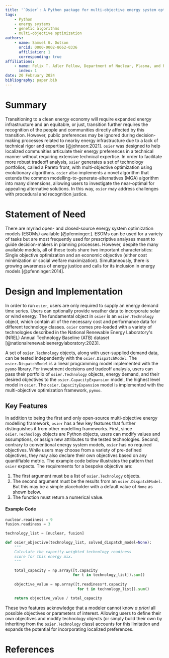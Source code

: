 ```yaml
---
title: '`Osier`: A Python package for multi-objective energy system optimization'
tags:
    - Python
    - energy systems
    - genetic algorithms
    - multi-objective optimization
authors:
    - name: Samuel G. Dotson
      orcid: 0000-0002-8662-0336
      affiliation: 1 
      corresponding: true
affiliations:
    - name: Felix T. Adler Fellow, Department of Nuclear, Plasma, and Radiological Engineering, University of Illinois Urbana-Champaign, USA
      index: 1
date: 20 February 2024
bibliography: paper.bib
---
```


# Summary
Transitioning to a clean energy economy will require expanded energy
infrastructure and an equitable, or just, transition further requires the
recognition of the people and communities directly affected by this transition.
However, public preferences may be ignored during decision-making processes
related to nearby energy infrastructure due to a lack of technical rigor and
expertise [@johnson:2021]. `osier` was designed to help localized communities
articulate their energy preferences in a technical manner without requiring
extensive technical expertise. In order to facilitate more robust tradeoff
analysis, `osier` generates a set of  technology portfolios, called a Pareto
front, with multi-objective optimization using evolutionary algorithms. `osier`
also implements a novel algorithm that extends the common
modelling-to-generate-alternatives (MGA) algorithm into many dimensions,
allowing users to investigate the near-optimal for appealing alternative
solutions. In this way, `osier` may address challenges with procedural and
recognition justice.

# Statement of Need
There are myriad open- and closed-source energy system optimization models
(ESOMs) available [@pfenninger:]. ESOMs can be used for a variety of tasks but
are most frequently used for prescriptive analyses meant to guide
decision-makers in planning processes. However, despite the many available
models, all of these tools share two important characteristics: Single objective
optimization and an economic objective (either cost minimization or social
welfare maximization). Simultaneously, there is growing awareness of energy
justice and calls for its inclusion in energy models [@pfenninger:2014]. 

# Design and Implementation
In order to run `osier`, users are only required to supply an energy demand time
series. Users can optionally provide weather data to incorporate solar or wind
energy. The fundamental object in `osier` is an `osier.Technology` object, which
contain all of the necessary cost and performance data for different technology
classes. `osier` comes pre-loaded with a variety of technologies described in
the National Renewable Energy Laboratory's (NREL) Annual Technology Baseline
(ATB) dataset [@nationalrenewableenergylaboratory:2023]. 

A set of `osier.Technology` objects, along with user-supplied demand data, can
be tested independently with the `osier.DispatchModel`. The
`osier.DispatchModel` is a linear programming model implemented with the `pyomo`
library. For investment decisions and tradeoff analysis, users can pass their
portfolio of `osier.Technology` objects, energy demand, and their desired
objectives to the `osier.CapacityExpansion` model, the highest level model in
`osier`. The `osier.CapacityExpansion` model is implemented with the
multi-objective optimization framework, `pymoo`. 

## Key Features
In addition to being the first and only open-source multi-objective energy
modelling framework, `osier` has a few key features that further distinguishes
it from other modelling frameworks. First, since `osier.Technology` objects are
Python objects, users can modify values and assumptions, or assign new
attributes to the tested technologies. Second, contrary to conventional energy
system models, `osier` has no required objectives. While users may choose from a
variety of pre-defined objectives, they may also declare their own objectives
based on any quantifiable metric. The example code below illustrates the pattern
that `osier` expects. The requirements for a bespoke objective are: 

1. The first argument must be a list of `osier.Technology` objects.
2. The second argument must be the results from an `osier.DispatchModel`. But
   this may be a simple placeholder with a default value of `None` as shown
   below.
3. The function must return a numerical value.

#### Example Code

```py
nuclear.readiness = 9
fusion.readiness = 3

technology_list = [nuclear, fusion]

def osier_objective(technology_list, solved_dispatch_model=None): 
    """ 
    Calculate the capacity-weighted technology readiness 
    score for this energy mix. 
    """

    total_capacity = np.array([t.capacity 
                              for t in technology_list]).sum()
    
    objective_value = np.array([t.readiness*t.capacity 
                                for t in technology_list]).sum()

    return objective_value / total_capacity
```

These two features acknowledge that a modeler cannot know *a priori* all
possible objectives or parameters of interest. Allowing users to define their
own objectives and modify technology objects (or simply build their own by
inheriting from the `osier.Technology` class) accounts for this limitation and
expands the potential for incorporating localized preferences.

# References



